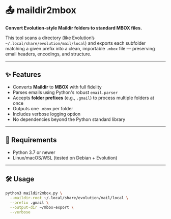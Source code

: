# 📤 maildir2mbox

**Convert Evolution-style Maildir folders to standard MBOX files.**

This tool scans a directory (like Evolution’s `~/.local/share/evolution/mail/local`) and exports each subfolder matching a given prefix into a clean, importable `.mbox` file — preserving email headers, encodings, and structure.

---

## ✨ Features

- Converts **Maildir** to **MBOX** with full fidelity
- Parses emails using Python's robust `email.parser`
- Accepts **folder prefixes** (e.g., `.gmail`) to process multiple folders at once
- Outputs one `.mbox` per folder
- Includes verbose logging option
- No dependencies beyond the Python standard library

---

## 🐍 Requirements

- Python 3.7 or newer
- Linux/macOS/WSL (tested on Debian + Evolution)

---

## 🛠️ Usage

```bash
python3 maildir2mbox.py \
  --maildir-root ~/.local/share/evolution/mail/local \
  --prefix .gmail \
  --output-dir ~/mbox-export \
  --verbose
```

